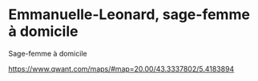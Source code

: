 # Emmanuelle-Leonard, sage-femme à domicile
Sage-femme à domicile

https://www.qwant.com/maps/#map=20.00/43.3337802/5.4183894
